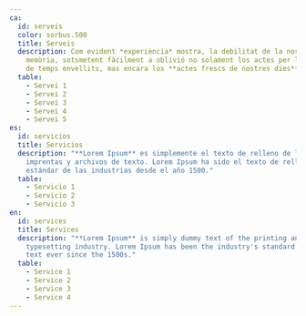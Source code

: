 ```yaml
---
ca:
  id: serveis
  color: sorbus.500
  title: Serveis
  description: Com evident *experiència* mostra, la debilitat de la nostra
    memòria, sotsmetent fàcilment a oblivió no solament los actes per longitud
    de temps envellits, mas encara los **actes frescs de nostres dies**.
  table:
    - Servei 1
    - Servei 2
    - Servei 3
    - Servei 4
    - Servei 5
es:
  id: servicios
  title: Servicios
  description: "**Lorem Ipsum** es simplemente el texto de relleno de las
    imprentas y archivos de texto. Lorem Ipsum ha sido el texto de relleno
    estándar de las industrias desde el año 1500."
  table:
    - Servicio 1
    - Servicio 2
    - Servicio 3
en:
  id: services
  title: Services
  description: "**Lorem Ipsum** is simply dummy text of the printing and
    typesetting industry. Lorem Ipsum has been the industry's standard dummy
    text ever since the 1500s."
  table:
    - Service 1
    - Service 2
    - Service 3
    - Service 4
---
```


